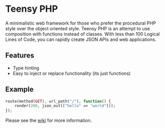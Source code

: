 # Teensy PHP

A minimalistic web framework for those who prefer the procedural PHP style over the object oriented style. Teensy PHP is an attempt to use composition with functions instead of classes. With less than 100 Logical Lines of Code, you can rapidly create JSON APIs and web applications.

## Features
- Type hinting
- Easy to inject or replace functionality (its just functions)


## Example
```php
route(method(GET), url_path("/"), function() {
    render(200, json_out(["hello" => "world"]));
});
```

Please see the [wiki](https://github.com/daniel-samson/teensyphp/wiki) for more information.
